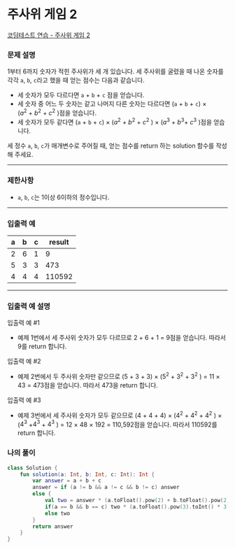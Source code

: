 # 주사위 게임 2

[코딩테스트 연습 - 주사위 게임 2](https://school.programmers.co.kr/learn/courses/30/lessons/181930)

### 문제 설명

1부터 6까지 숫자가 적힌 주사위가 세 개 있습니다. 세 주사위를 굴렸을 때 나온 숫자를 각각 `a`, `b`, `c`라고 했을 때 얻는 점수는 다음과 같습니다.

- 세 숫자가 모두 다르다면 `a` + `b` + `c` 점을 얻습니다.
- 세 숫자 중 어느 두 숫자는 같고 나머지 다른 숫자는 다르다면 (`a` + `b` + `c`) × ($`a^2`$ + $`b^2`$ + $`c^2`$ )점을 얻습니다.
- 세 숫자가 모두 같다면 (`a` + `b` + `c`) × ($`a^2`$ + $`b^2`$ + $`c^2`$ ) × ($`a^3`$ + $`b^3`$+ $`c^3`$ )점을 얻습니다.

세 정수 `a`, `b`, `c`가 매개변수로 주어질 때, 얻는 점수를 return 하는 solution 함수를 작성해 주세요.

---

### 제한사항

- `a`, `b`, `c`는 1이상 6이하의 정수입니다.

---

### 입출력 예

| a | b | c | result |
| --- | --- | --- | --- |
| 2 | 6 | 1 | 9 |
| 5 | 3 | 3 | 473 |
| 4 | 4 | 4 | 110592 |

---

### 입출력 예 설명

입출력 예 #1

- 예제 1번에서 세 주사위 숫자가 모두 다르므로 2 + 6 + 1 = 9점을 얻습니다. 따라서 9를 return 합니다.

입출력 예 #2

- 예제 2번에서 두 주사위 숫자만 같으므로 (5 + 3 + 3) × ($5^2$ + $3^2$ + $3^2$ ) = 11 × 43 = 473점을 얻습니다. 따라서 473을 return 합니다.

입출력 예 #3

- 예제 3번에서 세 주사위 숫자가 모두 같으므로 (4 + 4 + 4) × ($4^2$ + $4^2$ + $4^2$ ) × ($4^3$ +$4^3$ + $4^3$ ) = 12 × 48 × 192 = 110,592점을 얻습니다. 따라서 110592를 return 합니다.

### 나의 풀이

```kotlin
class Solution {
    fun solution(a: Int, b: Int, c: Int): Int {
        var answer = a + b + c
        answer = if (a != b && a != c && b != c) answer
        else {
            val two = answer * (a.toFloat().pow(2) + b.toFloat().pow(2) + c.toFloat().pow(2)).toInt()
            if(a == b && b == c) two * (a.toFloat().pow(3).toInt() * 3)
            else two
        }
        return answer
    }
}
```